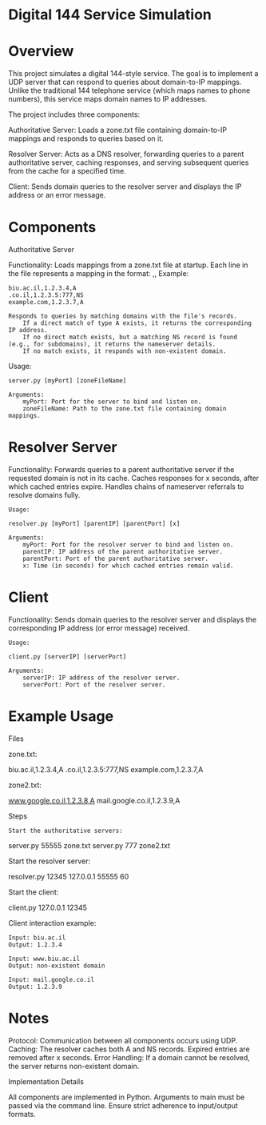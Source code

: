 # Digital 144 Service Simulation
# Overview

This project simulates a digital 144-style service. The goal is to implement a UDP server that can respond to queries about domain-to-IP mappings. Unlike the traditional 144 telephone service (which maps names to phone numbers), this service maps domain names to IP addresses.

The project includes three components:

Authoritative Server: Loads a zone.txt file containing domain-to-IP mappings and responds to queries based on it.

Resolver Server: Acts as a DNS resolver, forwarding queries to a parent authoritative server, caching responses, and serving subsequent queries from the cache for a specified time.

Client: Sends domain queries to the resolver server and displays the IP address or an error message.

# Components
Authoritative Server

Functionality:
        Loads mappings from a zone.txt file at startup. Each line in the file represents a mapping in the format:
        <domain>,<IP or IP:port>,<type>
        Example:

    biu.ac.il,1.2.3.4,A
    .co.il,1.2.3.5:777,NS
    example.com,1.2.3.7,A

    Responds to queries by matching domains with the file's records.
        If a direct match of type A exists, it returns the corresponding IP address.
        If no direct match exists, but a matching NS record is found (e.g., for subdomains), it returns the nameserver details.
        If no match exists, it responds with non-existent domain.

Usage:

    server.py [myPort] [zoneFileName]

    Arguments:
        myPort: Port for the server to bind and listen on.
        zoneFileName: Path to the zone.txt file containing domain mappings.

# Resolver Server

Functionality:
        Forwards queries to a parent authoritative server if the requested domain is not in its cache.
        Caches responses for x seconds, after which cached entries expire.
        Handles chains of nameserver referrals to resolve domains fully.

    Usage:

    resolver.py [myPort] [parentIP] [parentPort] [x]

    Arguments:
        myPort: Port for the resolver server to bind and listen on.
        parentIP: IP address of the parent authoritative server.
        parentPort: Port of the parent authoritative server.
        x: Time (in seconds) for which cached entries remain valid.

# Client

Functionality:
        Sends domain queries to the resolver server and displays the corresponding IP address (or error message) received.

    Usage:

    client.py [serverIP] [serverPort]

    Arguments:
        serverIP: IP address of the resolver server.
        serverPort: Port of the resolver server.

# Example Usage
Files

zone.txt:

biu.ac.il,1.2.3.4,A
.co.il,1.2.3.5:777,NS
example.com,1.2.3.7,A

zone2.txt:

www.google.co.il,1.2.3.8,A
mail.google.co.il,1.2.3.9,A

Steps

    Start the authoritative servers:

server.py 55555 zone.txt
server.py 777 zone2.txt

Start the resolver server:

resolver.py 12345 127.0.0.1 55555 60

Start the client:

client.py 127.0.0.1 12345

Client interaction example:

    Input: biu.ac.il
    Output: 1.2.3.4

    Input: www.biu.ac.il
    Output: non-existent domain

    Input: mail.google.co.il
    Output: 1.2.3.9

# Notes

Protocol: Communication between all components occurs using UDP.
Caching: The resolver caches both A and NS records. Expired entries are removed after x seconds.
Error Handling: If a domain cannot be resolved, the server returns non-existent domain.

Implementation Details

All components are implemented in Python.
Arguments to main must be passed via the command line.
Ensure strict adherence to input/output formats.
